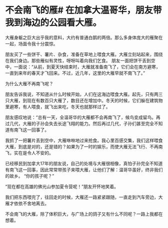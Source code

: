 # 不会南飞的雁# 在加拿大温哥华，朋友带我到海边的公园看大雁。 

 大雁身躯之巨大出乎我的意料，大约有普通白鹅的两倍。那么多身体庞大的雁聚在一起，场面令我十分震惊。 

 朋友买了一些饼干、薯片、杂食，准备在草地上喂食大雁。大雁立刻站起来，围绕在我们身边。那些雁似有灵性，呀呀叫着向我们乞食。  朋友一面把饼干丢到空中，一面说：“从前，到夏天快结束时，大雁就准备南飞了，它们会在南方避寒，一直到来年的春天才飞回来。不过，近几年，这里的大雁早就不南飞了。”

为什么大雁不再南飞呢？ 

 朋友告诉我说，不知道从什么时候开始，人们在这海边喂食大雁。起先，只有两三只大雁，到现在有数百只大雁了，数目还在增加中。冬天的时候，它们躲在建筑物里避寒，有人喂食，就飞出来吃，冬天也就那样过了。

朋友感叹地说：“总有一天，全温哥华的大雁都不会再南飞了，候鸟变成留鸟。再过几代，大雁的子孙会失去长途飞翔的能力。然后再过几代，子孙们甚至完全不知道有南飞这一回事了。

我抓了一把薯片丢到空中，大雁咻咻地过来抢食。我心里百感交集，我们这样喂食大雁，到底是对的，还是错的？如果为了一时的娱乐，而使大雁无法飞行、不再南飞，实在是令人不安的。

已经移民到加拿大17年的朋友说，自己的处境与大雁很相像，真怕子孙完全不知道有南飞这一回事，因此常常带孩子来喂大雁，让他们了解：温哥华虽好，终非我们的故乡。
  “你的孩子呢？” 

“现在都在高雄的佛光山参加夏令营呢！”朋友开怀地笑着。 

 我们把东西喂完了，往回走的时候，大雁还一路紧紧跟随，一直走到汽车旁边，大雁才依依不舍地离去。 

 不会南飞的大雁，除了体积巨大，与广场上的鸽子又有什么不同呢？一路上我都在想着。
  